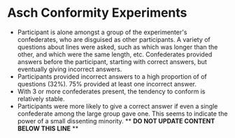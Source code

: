 Asch Conformity Experiments
===========================

* Participant is alone amongst a group of the experimenter's confederates, who are disguised as other participants. A variety of questions about lines were asked, such as which was longer than the other, and which were the same length, etc. Confederates provided answers before the participant, starting with correct answers, but eventually giving incorrect answers.
* Participants provided incorrect answers to a high proportion of of questions (32%). 75% provided at least one incorrect answer.
* With 3 or more confederates present, the tendency to conform is relatively stable.
* Participants were more likely to give a correct answer if even a single confederate among the large group gave one. This seems to indicate the power of a small dissenting minority.
** **DO NOT UPDATE CONTENT BELOW THIS LINE** **

